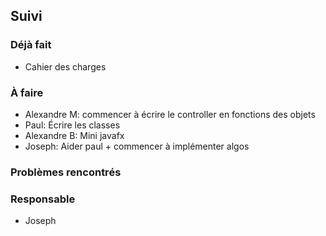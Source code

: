 ## Suivi
### Déjà fait
* Cahier des charges
 
### À faire
* Alexandre M: commencer à écrire le controller en fonctions des objets
* Paul: Écrire les classes
* Alexandre B: Mini javafx
* Joseph: Aider paul + commencer à implémenter algos

### Problèmes rencontrés

### Responsable
* Joseph
